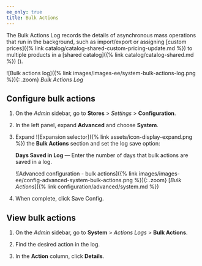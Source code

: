 ```yaml
---
ee_only: true
title: Bulk Actions
---
```


The Bulk Actions Log records the details of asynchronous mass operations that run in the background, such as import/export or assigning [custom prices]({% link catalog/catalog-shared-custom-pricing-update.md %}) to multiple products in a [shared catalog]({% link catalog/catalog-shared.md %}) (<span class="b2b-only"></span>).

![Bulk actions log]({% link images/images-ee/system-bulk-actions-log.png %}){: .zoom}
_Bulk Actions Log_

## Configure bulk actions

1. On the _Admin_ sidebar, go to **Stores** > _Settings_ > **Configuration**.

1. In the left panel, expand **Advanced** and choose **System**.

1. Expand ![Expansion selector]({% link assets/icon-display-expand.png %}) the **Bulk Actions** section and set the log save option:

    **Days Saved in Log** — Enter the number of days that bulk actions are saved in a log.

    ![Advanced configuration - bulk actions]({% link images/images-ee/config-advanced-system-bulk-actions.png %}){: .zoom}
    [_Bulk Actions_]({% link configuration/advanced/system.md %})

1. When complete, click <span class="btn">Save Config</span>.

## View bulk actions

1. On the _Admin_ sidebar, go to **System** > _Actions Logs_ > **Bulk Actions**.

1. Find the desired action in the log.

1. In the **Action** column, click **Details**.
